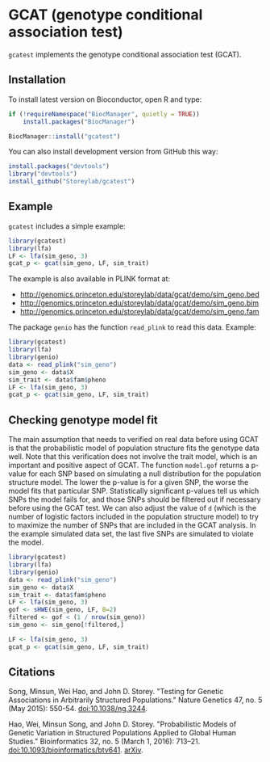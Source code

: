 # GCAT (genotype conditional association test)

`gcatest` implements the genotype conditional association test (GCAT).

## Installation

To install latest version on Bioconductor, open R and type:

```R
if (!requireNamespace("BiocManager", quietly = TRUE))
    install.packages("BiocManager")

BiocManager::install("gcatest")
```

You can also install development version from GitHub this way:
```R
install.packages("devtools")
library("devtools")
install_github("Storeylab/gcatest")
```

## Example

`gcatest` includes a simple example:

```R
library(gcatest)
library(lfa)
LF <- lfa(sim_geno, 3)
gcat_p <- gcat(sim_geno, LF, sim_trait)
```

The example is also available in PLINK format at:

* http://genomics.princeton.edu/storeylab/data/gcat/demo/sim_geno.bed
* http://genomics.princeton.edu/storeylab/data/gcat/demo/sim_geno.bim
* http://genomics.princeton.edu/storeylab/data/gcat/demo/sim_geno.fam

The package `genio` has the function `read_plink` to read this data.
Example:

```R
library(gcatest)
library(lfa)
library(genio)
data <- read_plink("sim_geno")
sim_geno <- data$X
sim_trait <- data$fam$pheno
LF <- lfa(sim_geno, 3)
gcat_p <- gcat(sim_geno, LF, sim_trait)
```

## Checking genotype model fit

The main assumption that needs to verified on real data before using GCAT is that the probabilistic model of population structure fits the genotype data well.  Note that this verification does not involve the trait model, which is an important and positive aspect of GCAT.  The function `model.gof` returns a p-value for each SNP based on simulating a null distribution for the population structure model. The lower the p-value is for a given SNP, the worse the model fits that particular SNP.  Statistically significant p-values tell us which SNPs the model fails for, and those SNPs should be filtered out if necessary before using the GCAT test.  We can also adjust the value of `d` (which is the number of logistic factors included in the population structure model) to try to maximize the number of SNPs that are included in the GCAT analysis. In the example simulated data set, the last five SNPs are simulated to violate the model.

```R
library(gcatest)
library(lfa)
library(genio)
data <- read_plink("sim_geno")
sim_geno <- data$X
sim_trait <- data$fam$pheno
LF <- lfa(sim_geno, 3)
gof <- sHWE(sim_geno, LF, B=2)
filtered <- gof < (1 / nrow(sim_geno))
sim_geno <- sim_geno[!filtered,]

LF <- lfa(sim_geno, 3)
gcat_p <- gcat(sim_geno, LF, sim_trait)
```

## Citations

Song, Minsun, Wei Hao, and John D. Storey. "Testing for Genetic Associations in Arbitrarily Structured Populations." Nature Genetics 47, no. 5 (May 2015): 550-54. [doi:10.1038/ng.3244](https://doi.org/10.1038/ng.3244).

Hao, Wei, Minsun Song, and John D. Storey. "Probabilistic Models of Genetic Variation in Structured Populations Applied to Global Human Studies." Bioinformatics 32, no. 5 (March 1, 2016): 713–21. [doi:10.1093/bioinformatics/btv641](https://doi.org/10.1093/bioinformatics/btv641). [arXiv](http://arxiv.org/abs/1312.2041).

